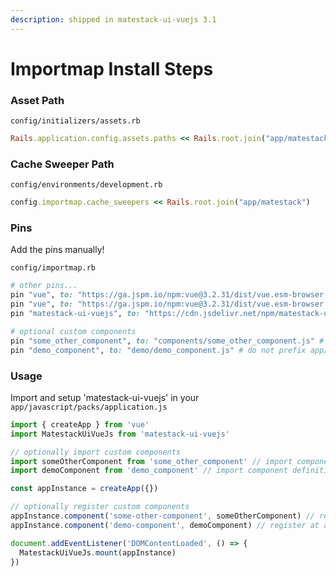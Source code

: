 ```yaml
---
description: shipped in matestack-ui-vuejs 3.1
---
```


# Importmap Install Steps

### Asset Path

`config/initializers/assets.rb`

```ruby
Rails.application.config.assets.paths << Rails.root.join("app/matestack")
```

### Cache Sweeper Path

`config/environments/development.rb`

```ruby
config.importmap.cache_sweepers << Rails.root.join("app/matestack")
```

### Pins

Add the pins manually!

`config/importmap.rb`

```ruby
# other pins...
pin "vue", to: "https://ga.jspm.io/npm:vue@3.2.31/dist/vue.esm-browser.js" if Rails.env.development?
pin "vue", to: "https://ga.jspm.io/npm:vue@3.2.31/dist/vue.esm-browser.prod.js" if Rails.env.production?
pin "matestack-ui-vuejs", to: "https://cdn.jsdelivr.net/npm/matestack-ui-vuejs@3.1.0/dist/matestack-ui-vuejs.esm.js" # jspm currently not working

# optional custom components
pin "some_other_component", to: "components/some_other_component.js" # do not prefix app/matestack!
pin "demo_component", to: "demo/demo_component.js" # do not prefix app/matestack!
```

### Usage

Import and setup 'matestack-ui-vuejs' in your `app/javascript/packs/application.js`

```javascript
import { createApp } from 'vue'
import MatestackUiVueJs from 'matestack-ui-vuejs'

// optionally import custom components
import someOtherComponent from 'some_other_component' // import component definition from source
import demoComponent from 'demo_component' // import component definition from source

const appInstance = createApp({})

// optionally register custom components
appInstance.component('some-other-component', someOtherComponent) // register at appInstance
appInstance.component('demo-component', demoComponent) // register at appInstance

document.addEventListener('DOMContentLoaded', () => {
  MatestackUiVueJs.mount(appInstance)
})
```
